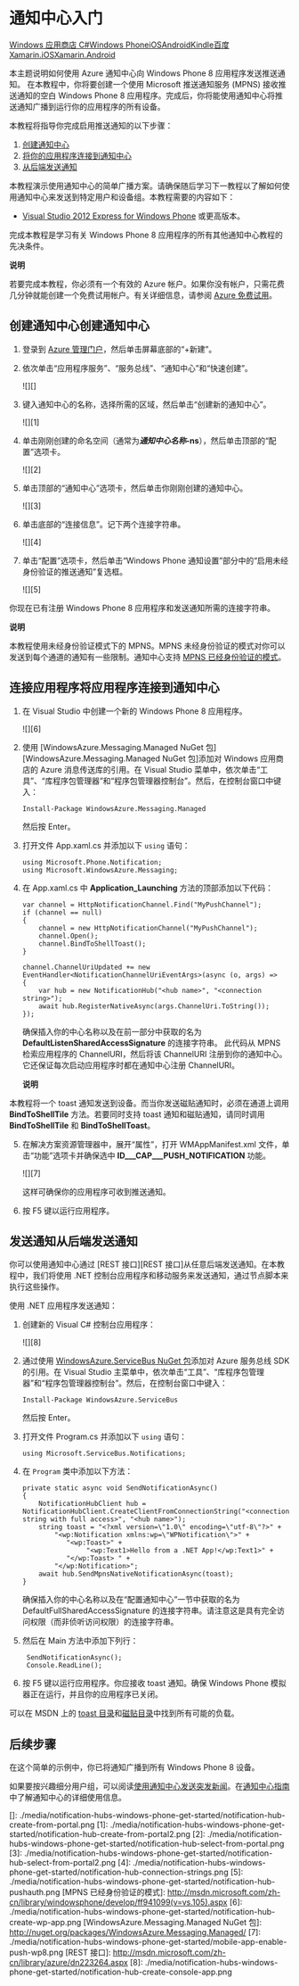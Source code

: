 <properties linkid="develop-notificationhubs-tutorials-get-started-windowsphone" urlDisplayName="Get Started" pageTitle="Get Started with Azure Notification Hubs" metaKeywords="" description="Learn how to use Azure Notification Hubs to push notifications." metaCanonical="" services="notification-hubs" documentationCenter="Mobile" title="Get started with Notification Hubs" authors="sethm" solutions="" manager="" editor="" />
<tags ms.service="notification-hubs"
    ms.date="03/16/2015"
    wacn.date=""
    />

# 通知中心入门

<div class="dev-center-tutorial-selector sublanding"><a href="/zh-cn/documentation/articles/notification-hubs-windows-store-dotnet-get-started/" title="Windows 应用商店 C#">Windows 应用商店 C#</a><a href="/zh-cn/documentation/articles/notification-hubs-windows-phone-get-started/" title="Windows Phone" class="current">Windows Phone</a><a href="/zh-cn/documentation/articles/notification-hubs-ios-get-started/" title="iOS" class="current">iOS</a><a href="/zh-cn/documentation/articles/notification-hubs-android-get-started/" title="Android" class="current">Android</a><a href="/zh-cn/documentation/articles/notification-hubs-kindle-get-started/" title="Kindle" class="current">Kindle</a><a href="/zh-cn/documentation/articles/notification-hubs-baidu-get-started/" title="百度" class="current">百度</a><a href="/zh-cn/documentation/articles/partner-xamarin-notification-hubs-ios-get-started/" title="Xamarin.iOS" class="current">Xamarin.iOS</a><a href="/zh-cn/documentation/articles/partner-xamarin-notification-hubs-android-get-started/" title="Xamarin.Android" class="current">Xamarin.Android</a></div>

本主题说明如何使用 Azure 通知中心向 Windows Phone 8 应用程序发送推送通知。
在本教程中，你将要创建一个使用 Microsoft 推送通知服务 (MPNS) 接收推送通知的空白 Windows Phone 8 应用程序。完成后，你将能使用通知中心将推送通知广播到运行你的应用程序的所有设备。

本教程将指导你完成启用推送通知的以下步骤：

1.  [创建通知中心][创建通知中心]
2.  [将你的应用程序连接到通知中心][将你的应用程序连接到通知中心]
3.  [从后端发送通知][从后端发送通知]

本教程演示使用通知中心的简单广播方案。请确保随后学习下一教程以了解如何使用通知中心来发送到特定用户和设备组。本教程需要的内容如下：

-   [Visual Studio 2012 Express for Windows Phone][Visual Studio 2012 Express for Windows Phone] 或更高版本。

完成本教程是学习有关 Windows Phone 8 应用程序的所有其他通知中心教程的先决条件。

<div class="dev-callout"><strong>说明</strong> <p>若要完成本教程，你必须有一个有效的 Azure 帐户。如果你没有帐户，只需花费几分钟就能创建一个免费试用帐户。有关详细信息，请参阅 <a href="http://www.windowsazure.cn/zh-cn/pricing/free-trial/" target="_blank">Azure 免费试用</a>。</p></div>

## <a name="configure-hub"></a><span class="short-header">创建通知中心</span>创建通知中心

1.  登录到 [Azure 管理门户][Azure 管理门户]，然后单击屏幕底部的“+新建”。

2.  依次单击“应用程序服务”、“服务总线”、“通知中心”和“快速创建”。

    ![][]

3.  键入通知中心的名称，选择所需的区域，然后单击“创建新的通知中心”。

    ![][1]

4.  单击刚刚创建的命名空间（通常为***通知中心名称*-ns**），然后单击顶部的“配置”选项卡。

    ![][2]

5.  单击顶部的“通知中心”选项卡，然后单击你刚刚创建的通知中心。

    ![][3]

6.  单击底部的“连接信息”。记下两个连接字符串。

    ![][4]

7.  单击“配置”选项卡，然后单击“Windows Phone 通知设置”部分中的“启用未经身份验证的推送通知”复选框。

    ![][5]

你现在已有注册 Windows Phone 8 应用程序和发送通知所需的连接字符串。

<div class="dev-callout"><b>说明</b>
<p>本教程使用未经身份验证模式下的 MPNS。MPNS 未经身份验证的模式对你可以发送到每个通道的通知有一些限制。通知中心支持 <a href="http://msdn.microsoft.com/zh-cn/library/windowsphone/develop/ff941099(v=vs.105).aspx">MPNS 已经身份验证的模式</a>。 <!--Refer to [Notification Hubs How-To for Windows Phone 8] for more information on how to use MPNS authenticated mode.--></p>
</div>

## <a name="connecting-app"></a><span class="short-header">连接应用程序</span>将应用程序连接到通知中心

1.  在 Visual Studio 中创建一个新的 Windows Phone 8 应用程序。

    ![][6]

2.  使用 [WindowsAzure.Messaging.Managed NuGet 包][WindowsAzure.Messaging.Managed NuGet 包]添加对 Windows 应用商店的 Azure 消息传送库的引用。在 Visual Studio 菜单中，依次单击“工具”、“库程序包管理器”和“程序包管理器控制台”。然后，在控制台窗口中键入：

        Install-Package WindowsAzure.Messaging.Managed

    然后按 Enter。

3.  打开文件 App.xaml.cs 并添加以下 `using` 语句：

        using Microsoft.Phone.Notification;
        using Microsoft.WindowsAzure.Messaging;

4.  在 App.xaml.cs 中 **Application\_Launching** 方法的顶部添加以下代码：

        var channel = HttpNotificationChannel.Find("MyPushChannel");
        if (channel == null)
        {
            channel = new HttpNotificationChannel("MyPushChannel");
            channel.Open();
            channel.BindToShellToast();
        }

        channel.ChannelUriUpdated += new EventHandler<NotificationChannelUriEventArgs>(async (o, args) =>
        {
            var hub = new NotificationHub("<hub name>", "<connection string>");
            await hub.RegisterNativeAsync(args.ChannelUri.ToString());
        });

    确保插入你的中心名称以及在前一部分中获取的名为 **DefaultListenSharedAccessSignature** 的连接字符串。
    此代码从 MPNS 检索应用程序的 ChannelURI，然后将该 ChannelURI 注册到你的通知中心。它还保证每次启动应用程序时都在通知中心注册 ChannelURI。

    <div class="dev-callout"><b>说明</b>
<p>本教程将一个 toast 通知发送到设备。而当你发送磁贴通知时，必须在通道上调用 <strong>BindToShellTile</strong> 方法。若要同时支持 toast 通知和磁贴通知，请同时调用 <strong>BindToShellTile</strong> 和 <strong>BindToShellToast</strong>。 </p>
</div>

5.  在解决方案资源管理器中，展开“属性”，打开 WMAppManifest.xml 文件，单击“功能”选项卡并确保选中 **ID___CAP___PUSH_NOTIFICATION** 功能。

    ![][7]

    这样可确保你的应用程序可收到推送通知。

6.  按 F5 键以运行应用程序。

## <a name="send"></a><span class="short-header">发送通知</span>从后端发送通知

你可以使用通知中心通过 [REST 接口][REST 接口]从任意后端发送通知。在本教程中，我们将使用 .NET 控制台应用程序和移动服务来发送通知，通过节点脚本来执行这些操作。

使用 .NET 应用程序发送通知：

1.  创建新的 Visual C# 控制台应用程序：

    ![][8]

2.  通过使用 [WindowsAzure.ServiceBus NuGet 包][WindowsAzure.ServiceBus NuGet 包]添加对 Azure 服务总线 SDK 的引用。在 Visual Studio 主菜单中，依次单击“工具”、“库程序包管理器”和“程序包管理器控制台”。然后，在控制台窗口中键入：

        Install-Package WindowsAzure.ServiceBus

    然后按 Enter。

3.  打开文件 Program.cs 并添加以下 `using` 语句：

        using Microsoft.ServiceBus.Notifications;

4.  在 `Program` 类中添加以下方法：

        private static async void SendNotificationAsync()
        {
            NotificationHubClient hub = NotificationHubClient.CreateClientFromConnectionString("<connection string with full access>", "<hub name>");
            string toast = "<?xml version=\"1.0\" encoding=\"utf-8\"?>" +
                "<wp:Notification xmlns:wp=\"WPNotification\">" +
                   "<wp:Toast>" +
                        "<wp:Text1>Hello from a .NET App!</wp:Text1>" +
                   "</wp:Toast> " +
                "</wp:Notification>";
            await hub.SendMpnsNativeNotificationAsync(toast);
        }

    确保插入你的中心名称以及在“配置通知中心”一节中获取的名为 DefaultFullSharedAccessSignature 的连接字符串。请注意这是具有完全访问权限（而非侦听访问权限）的连接字符串。

5.  然后在 Main 方法中添加下列行：

         SendNotificationAsync();
         Console.ReadLine();

6.  按 F5 键以运行应用程序。你应接收 toast 通知。确保 Windows Phone 模拟器正在运行，并且你的应用程序已关闭。

可以在 MSDN 上的 [toast 目录][toast 目录]和[磁贴目录][磁贴目录]中找到所有可能的负载。

## <a name="next-steps"> </a>后续步骤

在这个简单的示例中，你已将通知广播到所有 Windows Phone 8 设备。

<!--为了针对特定客户，请参考教程[使用通知中心将通知推送到用户][使用通知中心将通知推送到用户]。-->

如果要按兴趣细分用户组，可以阅读[使用通知中心发送突发新闻][使用通知中心发送突发新闻]。在[通知中心指南][通知中心指南]中了解通知中心的详细使用信息。

<!-- Anchors. -->  

  [创建通知中心]: #configure-hub
  [将你的应用程序连接到通知中心]: #connecting-app
  [从后端发送通知]: #send

<!-- URLs. -->
  [Windows 应用商店 C\#]: /zh-cn/documentation/articles/notification-hubs-windows-store-dotnet-get-started/ "Windows 应用商店 C#"
  [Windows Phone]: /zh-cn/documentation/articles/notification-hubs-windows-phone-get-started/ "Windows Phone"
  [iOS]: /zh-cn/documentation/articles/notification-hubs-ios-get-started/ "iOS"
  [Android]: /zh-cn/documentation/articles/notification-hubs-android-get-started/ "Android"
  [Kindle]: /zh-cn/documentation/articles/notification-hubs-kindle-get-started/ "Kindle"
  [Xamarin.iOS]: /zh-cn/documentation/articles/partner-xamarin-notification-hubs-ios-get-started/ "Xamarin.iOS"
  [Xamarin.Android]: /zh-cn/documentation/articles/partner-xamarin-notification-hubs-android-get-started/ "Xamarin.Android"
  [Visual Studio 2012 Express for Windows Phone]: https://go.microsoft.com/fwLink/p/?LinkID=268374
  [Azure 免费试用]: http://www.windowsazure.cn/pricing/1rmb-trial/
  [Azure 管理门户]: https://manage.windowsazure.cn/
  [WindowsAzure.ServiceBus NuGet 包]: http://nuget.org/packages/WindowsAzure.ServiceBus/
  [toast 目录]: http://msdn.microsoft.com/zh-cn/library/windowsphone/develop/jj662938(v=vs.105).aspx
  [磁贴目录]: http://msdn.microsoft.com/zh-cn/library/windowsphone/develop/hh202948(v=vs.105).aspx
  [使用通知中心将通知推送到用户]: /zh-cn/documentation/articles/notification-hubs-aspnet-backend-windows-dotnet-notify-users/
  [使用通知中心发送突发新闻]: /zh-cn/documentation/articles/notification-hubs-windows-store-dotnet-send-breaking-news/
  [通知中心指南]: http://msdn.microsoft.com/zh-cn/library/jj927170.aspx

<!-- Images. -->
  []: ./media/notification-hubs-windows-phone-get-started/notification-hub-create-from-portal.png
  [1]: ./media/notification-hubs-windows-phone-get-started/notification-hub-create-from-portal2.png
  [2]: ./media/notification-hubs-windows-phone-get-started/notification-hub-select-from-portal.png
  [3]: ./media/notification-hubs-windows-phone-get-started/notification-hub-select-from-portal2.png
  [4]: ./media/notification-hubs-windows-phone-get-started/notification-hub-connection-strings.png
  [5]: ./media/notification-hubs-windows-phone-get-started/notification-hub-pushauth.png
  [MPNS 已经身份验证的模式]: http://msdn.microsoft.com/zh-cn/library/windowsphone/develop/ff941099(v=vs.105).aspx
  [6]: ./media/notification-hubs-windows-phone-get-started/notification-hub-create-wp-app.png
  [WindowsAzure.Messaging.Managed NuGet 包]: http://nuget.org/packages/WindowsAzure.Messaging.Managed/
  [7]: ./media/notification-hubs-windows-phone-get-started/mobile-app-enable-push-wp8.png
  [REST 接口]: http://msdn.microsoft.com/zh-cn/library/azure/dn223264.aspx
  [8]: ./media/notification-hubs-windows-phone-get-started/notification-hub-create-console-app.png



